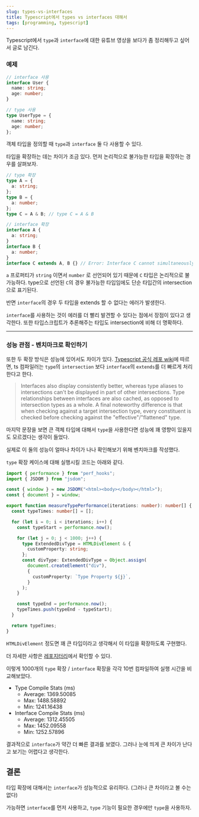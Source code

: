 ```yaml
---
slug: types-vs-interfaces
title: Typescript에서 types vs interfaces 대해서
tags: [programming, typescript]
---
```


Typescript에서 `type`과 `interface`에 대한 유튜브 영상을 보다가 좀 정리해두고 싶어서 글로 남긴다.

### 예제

```ts
// interface 사용
interface User {
  name: string;
  age: number;
}

// type 사용
type UserType = {
  name: string;
  age: number;
};
```

객체 타입을 정의할 때 `type`과 `interface` 둘 다 사용할 수 있다.

타입을 확장하는 데는 차이가 조금 있다.
먼저 논리적으로 불가능한 타입을 확장하는 경우를 살펴보자.

```ts
// type 확장
type A = {
  a: string;
};
type B = {
  a: number;
};
type C = A & B; // type C = A & B

// interface 확장
interface A {
  a: string;
}
interface B {
  a: number;
}
interface C extends A, B {} // Error: Interface C cannot simultaneously extend types 'A' and 'B'
```

`a` 프로퍼티가 `string` 이면서 `number` 로 선언되어 있기 때문에 `C` 타입은 논리적으로 불가능하다.
type으로 선언된 `C`의 경우 불가능한 타입임에도 단순 타입간의 intersection으로 표기된다.

반면 `interface`의 경우 두 타입을 extends 할 수 없다는 에러가 발생한다.

`interface`를 사용하는 것이 에러를 더 빨리 발견할 수 있다는 점에서 장점이 있다고 생각한다. 또한 타입스크립트가 추론해주는 타입도 intersection에 비해 더 명확하다.

---

### 성능 관점 - 벤치마크로 확인하기

또한 두 확장 방식은 성능에 있어서도 차이가 있다.
[Typescript 공식 레포 wiki](https://github.com/microsoft/TypeScript/wiki/Performance#preferring-interfaces-over-intersections)에 따르면, ts 컴파일러는 `type`의 `intersection` 보다 `interface`의 `extends`를 더 빠르게 처리한다고 한다.

> Interfaces also display consistently better, whereas type aliases to intersections can't be displayed in part of other intersections. Type relationships between interfaces are also cached, as opposed to intersection types as a whole. A final noteworthy difference is that when checking against a target intersection type, every constituent is checked before checking against the "effective"/"flattened" type.

마지막 문장을 보면 큰 객체 타입에 대해서 `type`을 사용한다면 성능에 꽤 영향이 있을지도 모르겠다는 생각이 들었다.

실제로 이 둘의 성능이 얼마나 차이가 나나 확인해보기 위해 벤치마크를 작성했다.

`type` 확장 케이스에 대해 실행시킬 코드는 아래와 같다.

```ts
import { performance } from "perf_hooks";
import { JSDOM } from "jsdom";

const { window } = new JSDOM("<html><body></body></html>");
const { document } = window;

export function measureTypePerformance(iterations: number): number[] {
  const typeTimes: number[] = [];

  for (let i = 0; i < iterations; i++) {
    const typeStart = performance.now();

    for (let j = 0; j < 1000; j++) {
      type ExtendedDivType = HTMLDivElement & {
        customProperty: string;
      };
      const divType: ExtendedDivType = Object.assign(
        document.createElement("div"),
        {
          customProperty: `Type Property ${j}`,
        }
      );
    }

    const typeEnd = performance.now();
    typeTimes.push(typeEnd - typeStart);
  }

  return typeTimes;
}
```

`HTMLDivElement` 정도면 꽤 큰 타입이라고 생각해서 이 타입을 확장하도록 구현했다.

더 자세한 사항은 [레포지터리](https://github.com/JeonJaewon/type-interface-benchmark)에서 확인할 수 있다.

이렇게 1000개의 `type` 확장 / `interface` 확장을 각각 10번 컴파일하여 실행 시간을 비교해보았다.

- Type Compile Stats (ms)
  - Average: 1369.50085
  - Max: 1488.58892
  - Min: 1241.16438
- Interface Compile Stats (ms)
  - Average: 1312.45505
  - Max: 1452.09558
  - Min: 1252.57896

결과적으로 `interface`가 약간 더 빠른 결과를 보였다.
그러나 눈에 띄게 큰 차이가 난다고 보기는 어렵다고 생각한다.

## 결론

타입 확장에 대해서는 `interface`가 성능적으로 유리하다. (그러나 큰 차이라고 볼 수는 없다)

가능하면 `interface`를 먼저 사용하고, `type` 기능이 필요한 경우에만 `type`을 사용하자.
